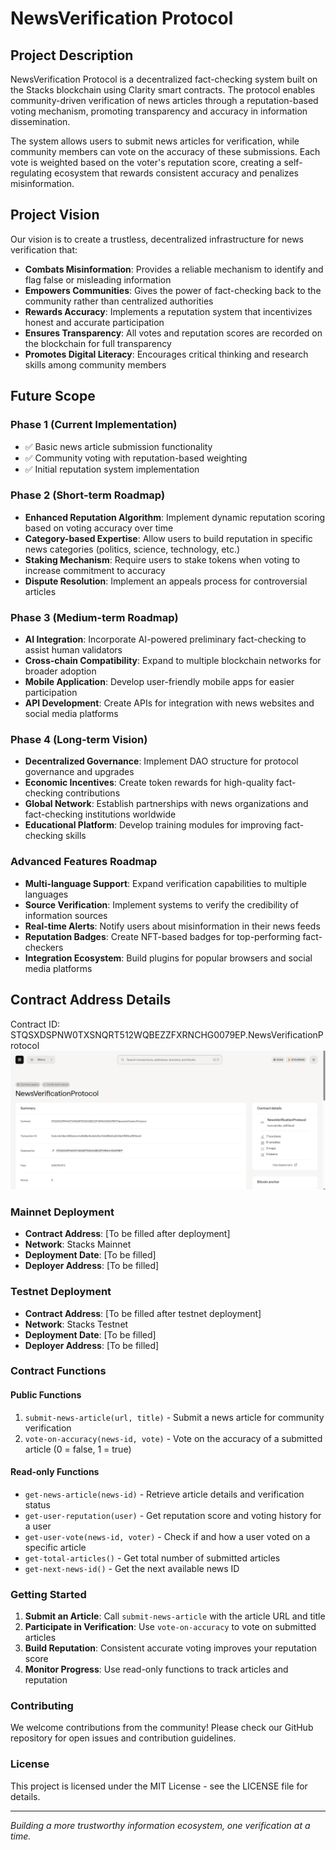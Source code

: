 # NewsVerification Protocol

## Project Description

NewsVerification Protocol is a decentralized fact-checking system built on the Stacks blockchain using Clarity smart contracts. The protocol enables community-driven verification of news articles through a reputation-based voting mechanism, promoting transparency and accuracy in information dissemination.

The system allows users to submit news articles for verification, while community members can vote on the accuracy of these submissions. Each vote is weighted based on the voter's reputation score, creating a self-regulating ecosystem that rewards consistent accuracy and penalizes misinformation.

## Project Vision

Our vision is to create a trustless, decentralized infrastructure for news verification that:

- **Combats Misinformation**: Provides a reliable mechanism to identify and flag false or misleading information
- **Empowers Communities**: Gives the power of fact-checking back to the community rather than centralized authorities
- **Rewards Accuracy**: Implements a reputation system that incentivizes honest and accurate participation
- **Ensures Transparency**: All votes and reputation scores are recorded on the blockchain for full transparency
- **Promotes Digital Literacy**: Encourages critical thinking and research skills among community members

## Future Scope

### Phase 1 (Current Implementation)
- ✅ Basic news article submission functionality
- ✅ Community voting with reputation-based weighting
- ✅ Initial reputation system implementation

### Phase 2 (Short-term Roadmap)
- **Enhanced Reputation Algorithm**: Implement dynamic reputation scoring based on voting accuracy over time
- **Category-based Expertise**: Allow users to build reputation in specific news categories (politics, science, technology, etc.)
- **Staking Mechanism**: Require users to stake tokens when voting to increase commitment to accuracy
- **Dispute Resolution**: Implement an appeals process for controversial articles

### Phase 3 (Medium-term Roadmap)
- **AI Integration**: Incorporate AI-powered preliminary fact-checking to assist human validators
- **Cross-chain Compatibility**: Expand to multiple blockchain networks for broader adoption
- **Mobile Application**: Develop user-friendly mobile apps for easier participation
- **API Development**: Create APIs for integration with news websites and social media platforms

### Phase 4 (Long-term Vision)
- **Decentralized Governance**: Implement DAO structure for protocol governance and upgrades
- **Economic Incentives**: Create token rewards for high-quality fact-checking contributions
- **Global Network**: Establish partnerships with news organizations and fact-checking institutions worldwide
- **Educational Platform**: Develop training modules for improving fact-checking skills

### Advanced Features Roadmap
- **Multi-language Support**: Expand verification capabilities to multiple languages
- **Source Verification**: Implement systems to verify the credibility of information sources
- **Real-time Alerts**: Notify users about misinformation in their news feeds
- **Reputation Badges**: Create NFT-based badges for top-performing fact-checkers
- **Integration Ecosystem**: Build plugins for popular browsers and social media platforms

## Contract Address Details
Contract ID: STQSXDSPNW0TXSNQRT512WQBEZZFXRNCHG0079EP.NewsVerificationProtocol
![alt text](image.png)

### Mainnet Deployment
- **Contract Address**: [To be filled after deployment]
- **Network**: Stacks Mainnet
- **Deployment Date**: [To be filled]
- **Deployer Address**: [To be filled]

### Testnet Deployment
- **Contract Address**: [To be filled after testnet deployment]
- **Network**: Stacks Testnet
- **Deployment Date**: [To be filled]
- **Deployer Address**: [To be filled]

### Contract Functions

#### Public Functions
1. `submit-news-article(url, title)` - Submit a news article for community verification
2. `vote-on-accuracy(news-id, vote)` - Vote on the accuracy of a submitted article (0 = false, 1 = true)

#### Read-only Functions
- `get-news-article(news-id)` - Retrieve article details and verification status
- `get-user-reputation(user)` - Get reputation score and voting history for a user
- `get-user-vote(news-id, voter)` - Check if and how a user voted on a specific article
- `get-total-articles()` - Get total number of submitted articles
- `get-next-news-id()` - Get the next available news ID

### Getting Started

1. **Submit an Article**: Call `submit-news-article` with the article URL and title
2. **Participate in Verification**: Use `vote-on-accuracy` to vote on submitted articles
3. **Build Reputation**: Consistent accurate voting improves your reputation score
4. **Monitor Progress**: Use read-only functions to track articles and reputation

### Contributing

We welcome contributions from the community! Please check our GitHub repository for open issues and contribution guidelines.

### License

This project is licensed under the MIT License - see the LICENSE file for details.

---

*Building a more trustworthy information ecosystem, one verification at a time.*